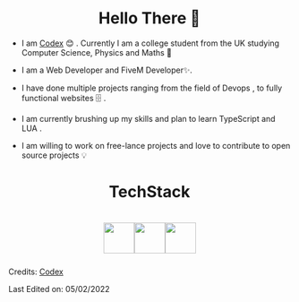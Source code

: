 <h1 align="center"> Hello There 👋 </h1>


* I am [Codex](https://youtube.com) :blush:	 . Currently I am a college student from the UK studying Computer Science, Physics and Maths :satellite:

* I am a Web Developer and FiveM Developer:sparkles:.

* I have done multiple projects ranging from the field of Devops , to fully functional websites :file_cabinet: .

* I am currently brushing up my skills and plan to learn TypeScript and LUA .

* I am willing to work on free-lance projects and love to  contribute to open source projects :bulb:

<h1 align="center">
  

 TechStack</h1>

<div align="center" style="padding: 10px"><img width="55" src="https://raw.githubusercontent.com/gilbarbara/logos/master/logos/bootstrap.svg"/><img width="55" src="https://raw.githubusercontent.com/gilbarbara/logos/master/logos/javascript.svg"/><img width="55" src="https://raw.githubusercontent.com/gilbarbara/logos/master/logos/typescript-icon.svg"/>

</div>


Credits: [Codex](https://github.com/itzdrey)

Last Edited on: 05/02/2022
